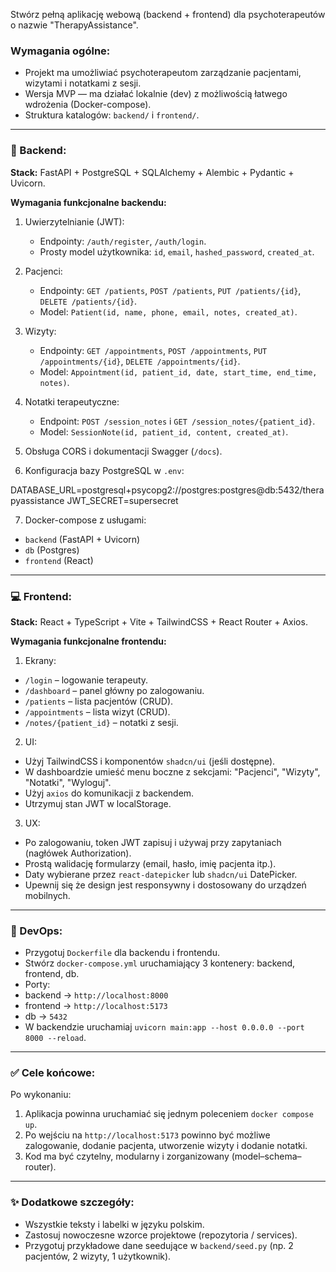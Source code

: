 Stwórz pełną aplikację webową (backend + frontend) dla psychoterapeutów o nazwie "TherapyAssistance".

### Wymagania ogólne:
- Projekt ma umożliwiać psychoterapeutom zarządzanie pacjentami, wizytami i notatkami z sesji.
- Wersja MVP — ma działać lokalnie (dev) z możliwością łatwego wdrożenia (Docker-compose).
- Struktura katalogów: `backend/` i `frontend/`.

---

### 🧩 Backend:
**Stack:** FastAPI + PostgreSQL + SQLAlchemy + Alembic + Pydantic + Uvicorn.

**Wymagania funkcjonalne backendu:**
1. Uwierzytelnianie (JWT):
   - Endpointy: `/auth/register`, `/auth/login`.
   - Prosty model użytkownika: `id`, `email`, `hashed_password`, `created_at`.

2. Pacjenci:
   - Endpointy: `GET /patients`, `POST /patients`, `PUT /patients/{id}`, `DELETE /patients/{id}`.
   - Model: `Patient(id, name, phone, email, notes, created_at)`.

3. Wizyty:
   - Endpointy: `GET /appointments`, `POST /appointments`, `PUT /appointments/{id}`, `DELETE /appointments/{id}`.
   - Model: `Appointment(id, patient_id, date, start_time, end_time, notes)`.

4. Notatki terapeutyczne:
   - Endpoint: `POST /session_notes` i `GET /session_notes/{patient_id}`.
   - Model: `SessionNote(id, patient_id, content, created_at)`.

5. Obsługa CORS i dokumentacji Swagger (`/docs`).

6. Konfiguracja bazy PostgreSQL w `.env`:

DATABASE_URL=postgresql+psycopg2://postgres:postgres@db:5432/therapyassistance
JWT_SECRET=supersecret


7. Docker-compose z usługami:
- `backend` (FastAPI + Uvicorn)
- `db` (Postgres)
- `frontend` (React)

---

### 💻 Frontend:
**Stack:** React + TypeScript + Vite + TailwindCSS + React Router + Axios.

**Wymagania funkcjonalne frontendu:**
1. Ekrany:
- `/login` – logowanie terapeuty.
- `/dashboard` – panel główny po zalogowaniu.
- `/patients` – lista pacjentów (CRUD).
- `/appointments` – lista wizyt (CRUD).
- `/notes/{patient_id}` – notatki z sesji.

2. UI:
- Użyj TailwindCSS i komponentów `shadcn/ui` (jeśli dostępne).
- W dashboardzie umieść menu boczne z sekcjami: "Pacjenci", "Wizyty", "Notatki", "Wyloguj".
- Użyj `axios` do komunikacji z backendem.
- Utrzymuj stan JWT w localStorage.

3. UX:
- Po zalogowaniu, token JWT zapisuj i używaj przy zapytaniach (nagłówek Authorization).
- Prostą walidację formularzy (email, hasło, imię pacjenta itp.).
- Daty wybierane przez `react-datepicker` lub `shadcn/ui` DatePicker.
- Upewnij się że design jest responsywny i dostosowany do urządzeń mobilnych.

---

### 🧰 DevOps:
- Przygotuj `Dockerfile` dla backendu i frontendu.
- Stwórz `docker-compose.yml` uruchamiający 3 kontenery: backend, frontend, db.
- Porty:
- backend → `http://localhost:8000`
- frontend → `http://localhost:5173`
- db → `5432`
- W backendzie uruchamiaj `uvicorn main:app --host 0.0.0.0 --port 8000 --reload`.

---

### ✅ Cele końcowe:
Po wykonaniu:
1. Aplikacja powinna uruchamiać się jednym poleceniem `docker compose up`.
2. Po wejściu na `http://localhost:5173` powinno być możliwe zalogowanie, dodanie pacjenta, utworzenie wizyty i dodanie notatki.
3. Kod ma być czytelny, modularny i zorganizowany (model–schema–router).

---

### ✨ Dodatkowe szczegóły:
- Wszystkie teksty i labelki w języku polskim.
- Zastosuj nowoczesne wzorce projektowe (repozytoria / services).
- Przygotuj przykładowe dane seedujące w `backend/seed.py` (np. 2 pacjentów, 2 wizyty, 1 użytkownik).
